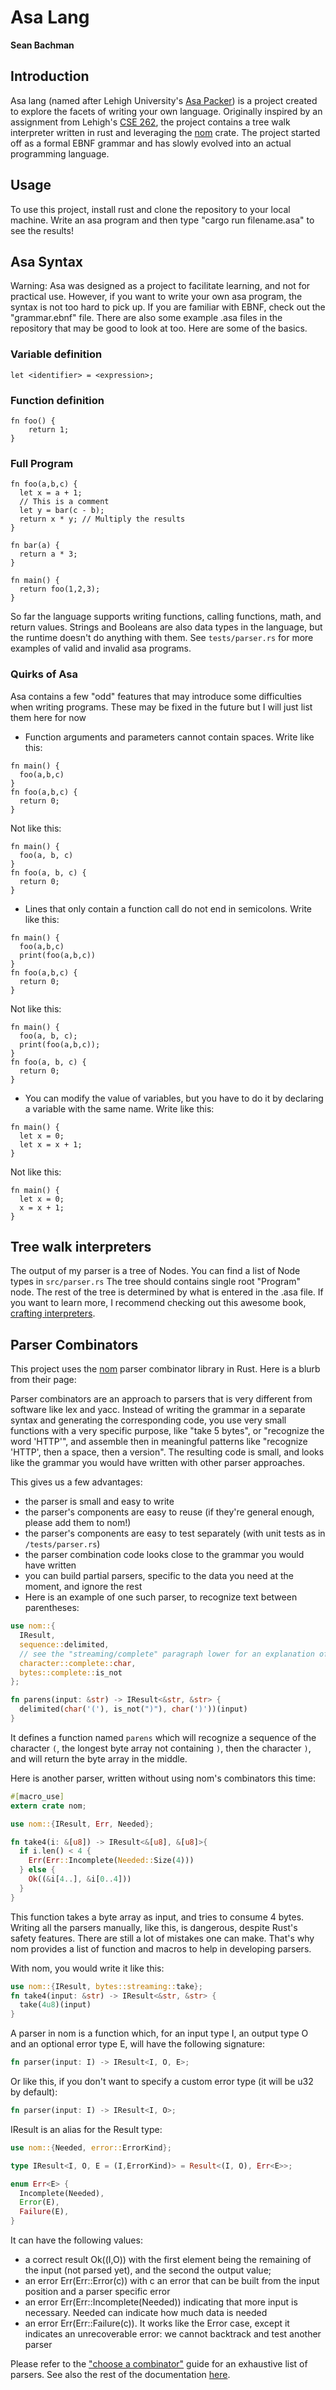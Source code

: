 # Asa Lang

**Sean Bachman**

## Introduction

Asa lang (named after Lehigh University's [Asa Packer](https://en.wikipedia.org/wiki/Asa_Packer)) is a project created to explore the facets of writing your own language. Originally inspired by an assignment from Lehigh's [CSE 262](https://engineering.lehigh.edu/cse/academics/course-index/cse-262-programming-languages-3), the project contains a tree walk interpreter written in rust and leveraging the [nom](https://docs.rs/nom/7.1.0/nom/) crate. The project started off as a formal EBNF grammar and has slowly evolved into an actual programming language.

## Usage

To use this project, install rust and clone the repository to your local machine. Write an asa program and then type "cargo run filename.asa" to see the results!

## Asa Syntax

Warning: Asa was designed as a project to facilitate learning, and not for practical use. However, if you want to write your own asa program, the syntax is not too hard to pick up. If you are familiar with EBNF, check out the "grammar.ebnf" file. There are also some example .asa files in the repository that may be good to look at too. Here are some of the basics.

### Variable definition
```aidl
let <identifier> = <expression>;
```

### Function definition
```aidl
fn foo() {
    return 1;
}
```

### Full Program
```
fn foo(a,b,c) {
  let x = a + 1; 
  // This is a comment
  let y = bar(c - b);
  return x * y; // Multiply the results
}

fn bar(a) {
  return a * 3;
}

fn main() {
  return foo(1,2,3);  
}
```

So far the language supports writing functions, calling functions, math, and return values. Strings and Booleans are also data types in the language, but the runtime doesn't do anything with them. See `tests/parser.rs` for more examples of valid and invalid asa programs.

### Quirks of Asa
Asa contains a few "odd" features that may introduce some difficulties when writing programs. These may be fixed in the future but I will just list them here for now
- Function arguments and parameters cannot contain spaces. Write like this:
```
fn main() {
  foo(a,b,c)
}
fn foo(a,b,c) {
  return 0;
}
```
Not like this:
```
fn main() {
  foo(a, b, c)
}
fn foo(a, b, c) {
  return 0;
}
```
- Lines that only contain a function call do not end in semicolons. Write like this:
```
fn main() {
  foo(a,b,c)
  print(foo(a,b,c))
}
fn foo(a,b,c) {
  return 0;
}
```
Not like this:
```
fn main() {
  foo(a, b, c);
  print(foo(a,b,c));
}
fn foo(a, b, c) {
  return 0;
}
```
- You can modify the value of variables, but you have to do it by declaring a variable with the same name. Write like this: 
```
fn main() {
  let x = 0;
  let x = x + 1;
}
```
Not like this:
```
fn main() {
  let x = 0;
  x = x + 1;
}
```


## Tree walk interpreters
The output of my parser is a tree of Nodes. You can find a list of Node types in `src/parser.rs` The tree should contains single root "Program" node. The rest of the tree is determined by what is entered in the .asa file. If you want to learn more, I recommend checking out this awesome book, [crafting interpreters](https://craftinginterpreters.com/).

## Parser Combinators

This project uses the [nom](https://crates.io/crates/nom) parser combinator library in Rust. Here is a blurb from their page:

Parser combinators are an approach to parsers that is very different from software like lex and yacc. Instead of writing the grammar in a separate syntax and generating the corresponding code, you use very small functions with a very specific purpose, like "take 5 bytes", or "recognize the word 'HTTP'", and assemble then in meaningful patterns like "recognize 'HTTP', then a space, then a version". The resulting code is small, and looks like the grammar you would have written with other parser approaches.

This gives us a few advantages:

- the parser is small and easy to write
- the parser's components are easy to reuse (if they're general enough, please add them to nom!)
- the parser's components are easy to test separately (with unit tests as in `/tests/parser.rs`)
- the parser combination code looks close to the grammar you would have written
- you can build partial parsers, specific to the data you need at the moment, and ignore the rest
- Here is an example of one such parser, to recognize text between parentheses:

```rust
use nom::{
  IResult,
  sequence::delimited,
  // see the "streaming/complete" paragraph lower for an explanation of these submodules
  character::complete::char,
  bytes::complete::is_not
};

fn parens(input: &str) -> IResult<&str, &str> {
  delimited(char('('), is_not(")"), char(')'))(input)
}
```

It defines a function named `parens` which will recognize a sequence of the character `(`, the longest byte array not containing `)`, then the character `)`, and will return the byte array in the middle.

Here is another parser, written without using nom's combinators this time:

```rust
#[macro_use]
extern crate nom;

use nom::{IResult, Err, Needed};

fn take4(i: &[u8]) -> IResult<&[u8], &[u8]>{
  if i.len() < 4 {
    Err(Err::Incomplete(Needed::Size(4)))
  } else {
    Ok((&i[4..], &i[0..4]))
  }
}
```

This function takes a byte array as input, and tries to consume 4 bytes. Writing all the parsers manually, like this, is dangerous, despite Rust's safety features. There are still a lot of mistakes one can make. That's why nom provides a list of function and macros to help in developing parsers.

With nom, you would write it like this:

```rust
use nom::{IResult, bytes::streaming::take};
fn take4(input: &str) -> IResult<&str, &str> {
  take(4u8)(input)
}
```

A parser in nom is a function which, for an input type I, an output type O and an optional error type E, will have the following signature:

```rust
fn parser(input: I) -> IResult<I, O, E>;
```

Or like this, if you don't want to specify a custom error type (it will be u32 by default):

```rust
fn parser(input: I) -> IResult<I, O>;
```

IResult is an alias for the Result type:

```rust
use nom::{Needed, error::ErrorKind};

type IResult<I, O, E = (I,ErrorKind)> = Result<(I, O), Err<E>>;

enum Err<E> {
  Incomplete(Needed),
  Error(E),
  Failure(E),
}
```

It can have the following values:

- a correct result Ok((I,O)) with the first element being the remaining of the input (not parsed yet), and the second the output value;
- an error Err(Err::Error(c)) with c an error that can be built from the input position and a parser specific error
- an error Err(Err::Incomplete(Needed)) indicating that more input is necessary. Needed can indicate how much data is needed
- an error Err(Err::Failure(c)). It works like the Error case, except it indicates an unrecoverable error: we cannot backtrack and test another parser

Please refer to the ["choose a combinator"](https://github.com/Geal/nom/blob/master/doc/choosing_a_combinator.md) guide for an exhaustive list of parsers. See also the rest of the documentation [here](https://docs.rs/nom/5.0.1/nom/).


